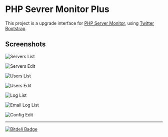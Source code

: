 # PHP Sevrer Monitor Plus

This project is a upgrade interface for [PHP Server Monitor](http://phpservermon.sourceforge.net), using [Twitter Bootstrap](http://twitter.github.com/bootstrap/).

## Screenshots

![Servers List](https://github.com/madeinnordeste/PHP-Server-Monitor-Plus/raw/master/static/screenshots/1.png)

![Servers Edit](https://github.com/madeinnordeste/PHP-Server-Monitor-Plus/raw/master/static/screenshots/2.png)

![Users List](https://github.com/madeinnordeste/PHP-Server-Monitor-Plus/raw/master/static/screenshots/3.png)

![Users Edit](https://github.com/madeinnordeste/PHP-Server-Monitor-Plus/raw/master/static/screenshots/4.png)

![Log List](https://github.com/madeinnordeste/PHP-Server-Monitor-Plus/raw/master/static/screenshots/5.png)

![Email Log List](https://github.com/madeinnordeste/PHP-Server-Monitor-Plus/raw/master/static/screenshots/6.png)

![Config Edit](https://github.com/madeinnordeste/PHP-Server-Monitor-Plus/raw/master/static/screenshots/7.png)


- - -


[![Bitdeli Badge](https://d2weczhvl823v0.cloudfront.net/madeinnordeste/php-server-monitor-plus/trend.png)](https://bitdeli.com/free "Bitdeli Badge")

